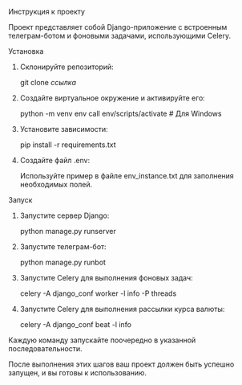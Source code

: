 Инструкция к проекту

Проект представляет собой Django-приложение с встроенным телеграм-ботом и фоновыми задачами, использующими Celery.

Установка

1. Склонируйте репозиторий:

   git clone *ссылка*

2. Создайте виртуальное окружение и активируйте его:

   python -m venv env
   call env/scripts/activate  # Для Windows

3. Установите зависимости:

   pip install -r requirements.txt

4. Создайте файл .env:

   Используйте пример в файле env_instance.txt для заполнения необходимых полей.

Запуск

1. Запустите сервер Django:

   python manage.py runserver

2. Запустите телеграм-бот:

   python manage.py runbot

3. Запустите Celery для выполнения фоновых задач:

   celery -A django_conf worker -l info -P threads

4. Запустите Celery для выполнения рассылки курса валюты:

   celery -A django_conf beat -l info

Каждую команду запускайте поочередно в указанной последовательности.

После выполнения этих шагов ваш проект должен быть успешно запущен, и вы готовы к использованию.
